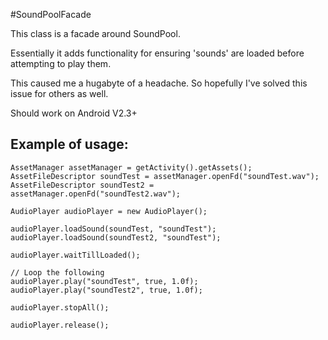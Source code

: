 #SoundPoolFacade

This class is a facade around SoundPool.

Essentially it adds functionality for ensuring 'sounds' are loaded before attempting to play them.   

This caused me a hugabyte of a headache. So hopefully I've solved this issue for others as well.

Should work on Android V2.3+


## Example of usage:

```
AssetManager assetManager = getActivity().getAssets();
AssetFileDescriptor soundTest = assetManager.openFd("soundTest.wav");
AssetFileDescriptor soundTest2 = assetManager.openFd("soundTest2.wav");

AudioPlayer audioPlayer = new AudioPlayer();

audioPlayer.loadSound(soundTest, "soundTest");
audioPlayer.loadSound(soundTest2, "soundTest");

audioPlayer.waitTillLoaded();

// Loop the following
audioPlayer.play("soundTest", true, 1.0f); 
audioPlayer.play("soundTest2", true, 1.0f); 

audioPlayer.stopAll();

audioPlayer.release();
```
